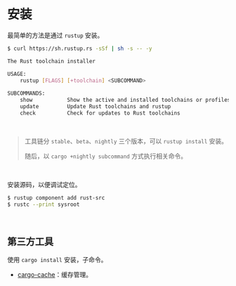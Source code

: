 # 安装

最简单的方法是通过 `rustup` 安装。

```bash
$ curl https://sh.rustup.rs -sSf | sh -s -- -y
```

```bash
The Rust toolchain installer

USAGE:
    rustup [FLAGS] [+toolchain] <SUBCOMMAND>
    
SUBCOMMANDS:
    show           Show the active and installed toolchains or profiles
    update         Update Rust toolchains and rustup
    check          Check for updates to Rust toolchains
```

&nbsp;

> 工具链分 `stable`、`beta`、`nightly` 三个版本，可以 `rustup install` 安装。
>
> 随后，以 `cargo +nightly subcommand` 方式执行相关命令。

&nbsp;

安装源码，以便调试定位。

```bash
$ rustup component add rust-src
$ rustc --print sysroot
```

&nbsp;

## 第三方工具

使用 `cargo install` 安装，子命令。

* [cargo-cache](https://crates.io/crates/cargo-cache)：缓存管理。
